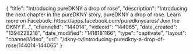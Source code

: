 {
    "title": "Introducing pureDKNY a drop of rose",
    "description": "Introducing the next chapter in the pureDKNY story, pureDKNY a drop of rose. Learn more on Facebook: https:\/\/apps.facebook.com\/puredknycares\/ Join the DKNY F...",
    "channelid": "144014",
    "videoid": "144065",
    "date_created": "1394228218",
    "date_modified": "1418181166",
    "type": "captivate",
    "layout": "channelVideo",
    "url": "\/dkny-tv\/introducing-puredkny-a-drop-of-rose\/144014-144065"
}